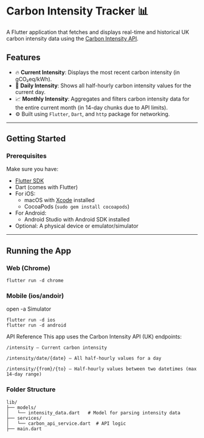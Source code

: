 # Carbon Intensity Tracker 📊

A Flutter application that fetches and displays real-time and historical UK carbon intensity data using the [Carbon Intensity API](https://carbon-intensity.github.io/).

## Features

- 🔥 **Current Intensity**: Displays the most recent carbon intensity (in gCO₂eq/kWh).
- 📅 **Daily Intensity**: Shows all half-hourly carbon intensity values for the current day.
- 📈 **Monthly Intensity**: Aggregates and filters carbon intensity data for the entire current month (in 14-day chunks due to API limits).
- ⚙️ Built using `Flutter`, `Dart`, and `http` package for networking.

---

## Getting Started

### Prerequisites

Make sure you have:

- [Flutter SDK](https://docs.flutter.dev/get-started/install)
- Dart (comes with Flutter)
- For iOS:
  - macOS with [Xcode](https://developer.apple.com/xcode/) installed
  - CocoaPods (`sudo gem install cocoapods`)
- For Android:
  - Android Studio with Android SDK installed
- Optional: A physical device or emulator/simulator

---

## Running the App

### Web (Chrome)

```
flutter run -d chrome
```

### Mobile (ios/andoir)

open -a Simulator

```
flutter run -d ios
flutter run -d android
```

API Reference
This app uses the Carbon Intensity API (UK) endpoints:

```
/intensity – Current carbon intensity

/intensity/date/{date} – All half-hourly values for a day

/intensity/{from}/{to} – Half-hourly values between two datetimes (max 14-day range)
```

### Folder Structure

```
lib/
├── models/
│   └── intensity_data.dart   # Model for parsing intensity data
├── services/
│   └── carbon_api_service.dart  # API logic
├── main.dart

```
